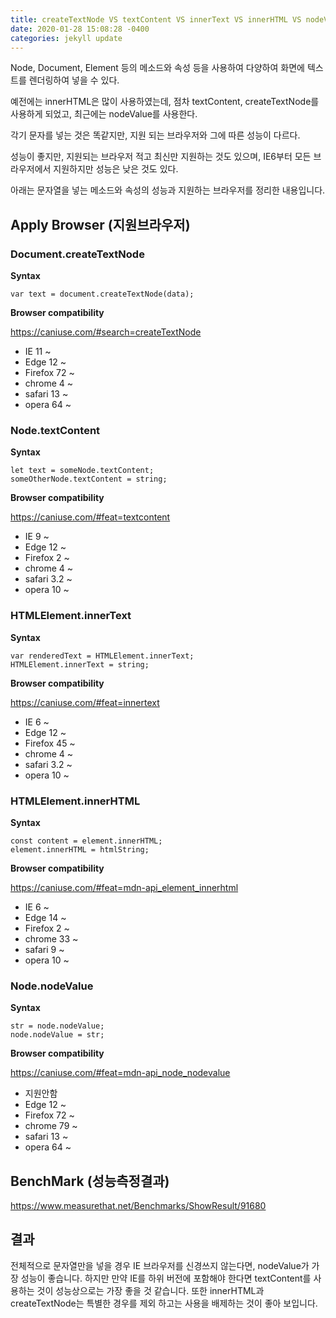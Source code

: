 ```yaml
---
title: createTextNode VS textContent VS innerText VS innerHTML VS nodeValue 비교분석
date: 2020-01-28 15:08:28 -0400
categories: jekyll update
---
```



Node, Document, Element 등의 메소드와 속성 등을 사용하여 다양하여 화면에 텍스트를 렌더링하여 넣을 수 있다.

예전에는 innerHTML은 많이 사용하였는데, 점차 textContent, createTextNode를 사용하게 되었고, 최근에는 nodeValue를 사용한다.

각기 문자를 넣는 것은 똑같지만, 지원 되는 브라우저와 그에 따른 성능이 다르다.

성능이 좋지만, 지원되는 브라우저 적고 최신만 지원하는 것도 있으며, IE6부터 모든 브라우저에서 지원하지만 성능은 낮은 것도 있다.

아래는 문자열을 넣는 메소드와 속성의 성능과 지원하는 브라우저를 정리한 내용입니다.

## Apply Browser (지원브라우저)

### Document.createTextNode

**Syntax**

```
var text = document.createTextNode(data);
```

**Browser compatibility**

https://caniuse.com/#search=createTextNode

* IE 11 ~
* Edge 12 ~
* Firefox 72 ~
* chrome 4 ~
* safari 13 ~
* opera 64 ~

### Node.textContent

**Syntax**

```
let text = someNode.textContent;
someOtherNode.textContent = string;
```

**Browser compatibility**

https://caniuse.com/#feat=textcontent

* IE 9 ~
* Edge 12 ~
* Firefox 2 ~
* chrome 4 ~
* safari 3.2 ~
* opera 10 ~


### HTMLElement.innerText

**Syntax**

```
var renderedText = HTMLElement.innerText;
HTMLElement.innerText = string;
```

**Browser compatibility**

https://caniuse.com/#feat=innertext

* IE 6 ~
* Edge 12 ~
* Firefox 45 ~
* chrome 4 ~
* safari 3.2 ~
* opera 10 ~

### HTMLElement.innerHTML

**Syntax**

```
const content = element.innerHTML;
element.innerHTML = htmlString;
```

**Browser compatibility**

https://caniuse.com/#feat=mdn-api_element_innerhtml

* IE 6 ~
* Edge 14 ~
* Firefox 2 ~
* chrome 33 ~
* safari 9 ~
* opera 10 ~


### Node.nodeValue

**Syntax**

```
str = node.nodeValue;
node.nodeValue = str;
```

**Browser compatibility**

https://caniuse.com/#feat=mdn-api_node_nodevalue

* 지원안함
* Edge 12 ~
* Firefox 72 ~
* chrome 79 ~
* safari 13 ~
* opera 64 ~

## BenchMark (성능측정결과)

https://www.measurethat.net/Benchmarks/ShowResult/91680

## 결과

전체적으로 문자열만을 넣을 경우 IE 브라우저를 신경쓰지 않는다면, nodeValue가 가장 성능이 좋습니다.
하지만 만약 IE를 하위 버전에 포함해야 한다면 textContent를 사용하는 것이 성능상으로는 가장 좋을 것 같습니다.
또한 innerHTML과 createTextNode는 특별한 경우를 제외 하고는 사용을 배제하는 것이 좋아 보입니다.